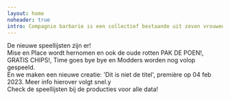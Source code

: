 ```yaml
---
layout: home
noheader: true
intro: Compagnie barbarie is een collectief bestaande uit zeven vrouwen. <a href="/nl/over-ons/">Lees meer</a>
---
```

De nieuwe speellijsten zijn er!<br>
Mise en Place wordt hernomen en ook de oude rotten PAK DE POEN!, GRATIS CHIPS!, Time goes bye bye en Modders worden nog volop gespeeld.<br>
En we maken een nieuwe creatie: 'Dit is niet de titel', première op 04 feb 2023. Meer info hierover volgt snel.y<br>
Check de speellijsten bij de producties voor alle data!<br>

